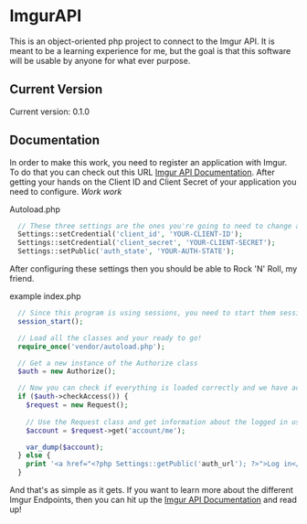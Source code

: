 # ImgurAPI
This is an object-oriented php project to connect to the Imgur API. 
It is meant to be a learning experience for me, but the goal is that this software will be usable by anyone for what ever purpose.

## Current Version

Current version: 0.1.0

## Documentation

In order to make this work, you need to register an application with Imgur. To do that you can check out this URL [Imgur API Documentation](https://api.imgur.com/). After getting your hands on the Client ID and Client Secret of your application you need to configure. *Work work*

Autoload.php

```php 
  // These three settings are the ones you're going to need to change and exchange for the ones in your application.
  Settings::setCredential('client_id', 'YOUR-CLIENT-ID');
  Settings::setCredential('client_secret', 'YOUR-CLIENT-SECRET');
  Settings::setPublic('auth_state', 'YOUR-AUTH-STATE'); 
```

After configuring these settings then you should be able to Rock 'N' Roll, my friend.

example index.php

```php
  // Since this program is using sessions, you need to start them sessions.
  session_start();

  // Load all the classes and your ready to go!
  require_once('vendor/autoload.php');

  // Get a new instance of the Authorize class
  $auth = new Authorize();

  // Now you can check if everything is loaded correctly and we have access
  if ($auth->checkAccess()) {
    $request = new Request();
    
    // Use the Request class and get information about the logged in users account
    $account = $request->get('account/me');

    var_dump($account);
  } else {
    print '<a href="<?php Settings::getPublic('auth_url'); ?>">Log in</a>';
  }
```

And that's as simple as it gets. If you want to learn more about the different Imgur Endpoints, then you can hit up the [Imgur API Documentation](https://api.imgur.com/) and read up!